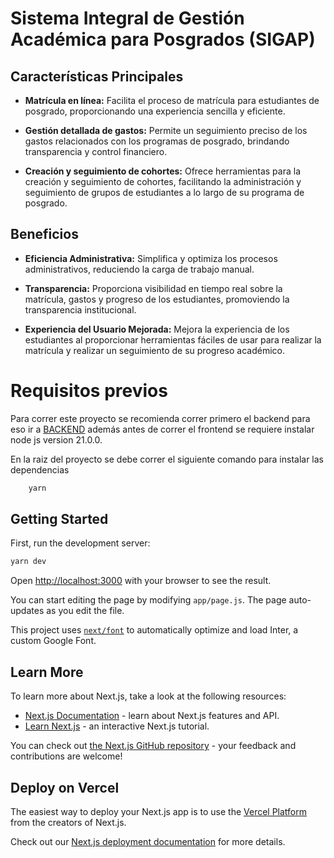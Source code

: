 
# Sistema Integral de Gestión Académica para Posgrados (SIGAP)

## Características Principales

- **Matrícula en línea:** Facilita el proceso de matrícula para estudiantes de posgrado, proporcionando una experiencia sencilla y eficiente.

- **Gestión detallada de gastos:** Permite un seguimiento preciso de los gastos relacionados con los programas de posgrado, brindando transparencia y control financiero.

- **Creación y seguimiento de cohortes:** Ofrece herramientas para la creación y seguimiento de cohortes, facilitando la administración y seguimiento de grupos de estudiantes a lo largo de su programa de posgrado.

## Beneficios

- **Eficiencia Administrativa:** Simplifica y optimiza los procesos administrativos, reduciendo la carga de trabajo manual.

- **Transparencia:** Proporciona visibilidad en tiempo real sobre la matrícula, gastos y progreso de los estudiantes, promoviendo la transparencia institucional.

- **Experiencia del Usuario Mejorada:** Mejora la experiencia de los estudiantes al proporcionar herramientas fáciles de usar para realizar la matrícula y realizar un seguimiento de su progreso académico.

# Requisitos previos
Para correr este proyecto se recomienda correr primero el backend
para eso ir a [BACKEND](https://github.com/juandiegou/BACK-INTEGRADOR)
además antes de correr el frontend se requiere instalar node js  version 21.0.0.

En la raiz del proyecto se debe correr el siguiente comando para instalar las dependencias
```bash
    yarn 
```


## Getting Started

First, run the development server:

```bash
yarn dev
```

Open [http://localhost:3000](http://localhost:3000) with your browser to see the result.

You can start editing the page by modifying `app/page.js`. The page auto-updates as you edit the file.

This project uses [`next/font`](https://nextjs.org/docs/basic-features/font-optimization) to automatically optimize and load Inter, a custom Google Font.

## Learn More

To learn more about Next.js, take a look at the following resources:

- [Next.js Documentation](https://nextjs.org/docs) - learn about Next.js features and API.
- [Learn Next.js](https://nextjs.org/learn) - an interactive Next.js tutorial.

You can check out [the Next.js GitHub repository](https://github.com/vercel/next.js/) - your feedback and contributions are welcome!

## Deploy on Vercel

The easiest way to deploy your Next.js app is to use the [Vercel Platform](https://vercel.com/new?utm_medium=default-template&filter=next.js&utm_source=create-next-app&utm_campaign=create-next-app-readme) from the creators of Next.js.

Check out our [Next.js deployment documentation](https://nextjs.org/docs/deployment) for more details.
